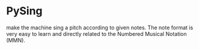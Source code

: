 # PySing
make the machine sing a pitch according to given notes. The note format is very easy to learn and directly related to the Numbered Musical Notation (MMN).
